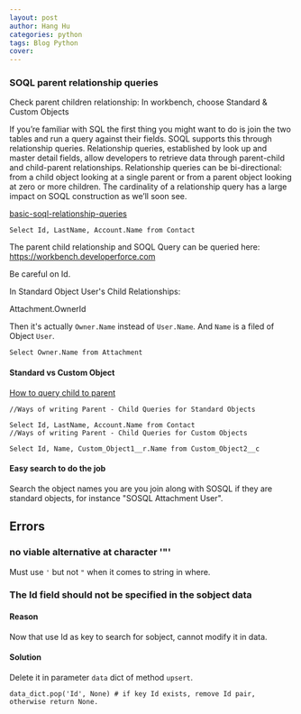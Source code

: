 ```yaml
---
layout: post
author: Hang Hu
categories: python
tags: Blog Python 
cover: 
---
```


### SOQL parent relationship queries

Check parent children relationship: In workbench, choose Standard & Custom Objects

If you’re familiar with SQL the first thing you might want to do is join the two tables and run a query against their fields. SOQL supports this through relationship queries. Relationship queries, established by look up and master detail fields, allow developers to retrieve data through parent-child and child-parent relationships. Relationship queries can be bi-directional: from a child object looking at a single parent or from a parent object looking at zero or more children. The cardinality of a relationship query has a large impact on SOQL construction as we’ll soon see.


[basic-soql-relationship-queries](https://developer.salesforce.com/blogs/developer-relations/2013/05/basic-soql-relationship-queries.html)

```
Select Id, LastName, Account.Name from Contact
```


The parent child relationship and SOQL Query can be queried here: https://workbench.developerforce.com


Be careful on Id.


In Standard Object User's Child Relationships:


Attachment.OwnerId

Then it's actually `Owner.Name` instead of `User.Name`. And `Name` is a filed of Object `User`.


```
Select Owner.Name from Attachment
```


#### Standard vs Custom Object


[How to query child to parent](https://salesforce.stackexchange.com/questions/127838/how-to-query-child-to-parent)


```
//Ways of writing Parent - Child Queries for Standard Objects

Select Id, LastName, Account.Name from Contact
//Ways of writing Parent - Child Queries for Custom Objects

Select Id, Name, Custom_Object1__r.Name from Custom_Object2__c
```


#### Easy search to do the job


Search the object names you are you join along with SOSQL if they are standard objects, for instance "SOSQL Attachment User".


## Errors


### no viable alternative at character '"'


Must use `'` but not `"` when it comes to string in where.


### The Id field should not be specified in the sobject data


#### Reason


Now that use Id as key to search for sobject, cannot modify it in data.


#### Solution


Delete it in parameter `data` dict of method `upsert`.


```
data_dict.pop('Id', None) # if key Id exists, remove Id pair, otherwise return None.

```
